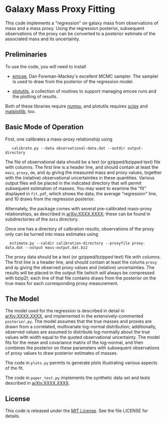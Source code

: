Galaxy Mass Proxy Fitting
=========================

This code implements a "regression" on galaxy mass from observations
of mass and a mass proxy.  Using the regression posterior, subsequent
observations of the proxy can be converted to a posterior estimate of
the associated mass and its uncertainty.

Preliminaries
-------------

To use the code, you will need to install 

* [emcee](http://dan.iel.fm/emcee/current/), Dan Foreman-Mackey's
  excellent MCMC sampler.  The sampler is used to draw from the
  posterior of the regression model.

* [plotutils](https://github.com/farr/plotutils), a collection of
  routines to support managing emcee runs and the plotting of results.

Both of these libraries require [numpy](http://www.numpy.org/), and
plotutils requires [scipy](http://www.scipy.org/) and
[matplotlib](http://matplotlib.org/), too.

Basic Mode of Operation
-----------------------

First, one calibrates a mass-proxy relationship using 

       calibrate.py --data observational-data.dat --outdir output-directory

The file of observational data should be a text (or gzipped/bzipped
text) file with columns.  The first line is a header line, and should
contain at least the <code>mass</code>, <code>proxy</code>,
<code>dm</code>, and <code>dp</code> giving the measured mass and
proxy values, together with the (relative) observational uncertainties
in these quantities.  Various output files will be placed in the
indicated directory that will permit subsequent estimation of masses.
You may want to examine the "fit" displayed in <code>fit.pdf</code>,
which shows the data, the average "regression" line, and 10 draws from
the regression posterior.

Alternately, the package comes with several pre-calibrated mass-proxy
relationships, as described in
[arXiv:XXXX.XXXX](http://arxiv.org/abs/XXXX.XXXX); these can be found
in subdirectories of the <code>data</code> directory.

Once one has a directory of calbration results, observations of the
proxy only can be turned into mass estimates using 

      estimate.py --caldir calibration-directory --proxyfile proxy-data.dat --output mass-output.dat.bz2

The proxy data should be a text (or gzipped/bzipped text) file with
columns.  The first line is a header line, and should contain at least
the colums <code>proxy</code> and <code>dp</code> giving the observed
proxy values and (relative) uncertainties.  The results will be placed
in the output file (which will always be compressed with bzip2); each
line of that file contains draws from the posterior on the true mass
for each corresponding proxy measurement.  

The Model
---------

The model used for the regression is described in detail in
[arXiv:XXXX.XXXX](http://arxiv.org/abs/XXXX.XXXX), and implemented in
the extensively-commented <code>posterior.py</code>.  The model
assumes that the true masses and proxies are drawn from a correlated,
multivariate log-normal distribution; additionally, observed values
are assumed to distribute log-normally about the true values with
width equal to the quoted observational uncertainty.  The model fits
for the mean and covariance matrix of the log-normal, and then
combines the posterior on these parameters with subsequent
observations of proxy values to draw posterior estimates of masses.

The code in <code>plots.py</code> permits to generate plots
illustrating various aspects of the fit.

The code in <code>paper_test.py</code> implements the synthetic data
set and tests described in
[arXiv:XXXX.XXXX](http://arxiv.org/abs/XXXX.XXXX).

License
-------

This code is released under the [MIT
License](http://opensource.org/licenses/MIT).  See the file LICENSE
for details.